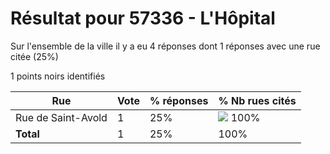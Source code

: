 # Résultat pour 57336 - L'Hôpital

Sur l'ensemble de la ville il y a eu 4 réponses dont 1 réponses avec une rue citée (25%)

1 points noirs identifiés

| Rue | Vote | % réponses | % Nb rues cités|
|-----|------|------------|----------------|
| Rue de Saint-Avold | 1 | 25% | <img src="../../img/bar_100.gif" />&nbsp;100%|
| **Total** | 1 | 25% | 100%|
